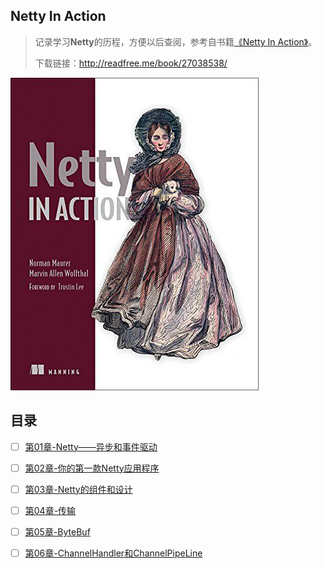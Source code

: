 ## Netty In Action

> 记录学习**Netty**的历程，方便以后查阅，参考自书籍[《Netty In Action》](https://book.douban.com/subject/27038538/)。
>
> 下载链接：<http://readfree.me/book/27038538/> 

![img](assets/s28361212.jpg) 

## 目录

- [ ] [第01章-Netty——异步和事件驱动](第01章-Netty——异步和事件驱动.md )
- [ ] [第02章-你的第一款Netty应用程序](第02章-你的第一款Netty应用程序.md )
- [ ] [第03章-Netty的组件和设计](第03章-Netty的组件和设计.md )
- [ ] [第04章-传输](第04章-传输.md )
- [ ] [第05章-ByteBuf](第05章-ByteBuf.md)
- [ ] [第06章-ChannelHandler和ChannelPipeLine](第06章-ChannelHandler和ChannelPipeLine.md)


